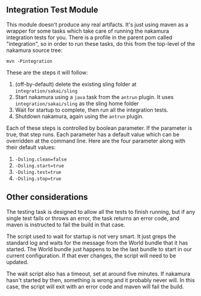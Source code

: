 ## Integration Test Module

This module doesn't produce any real artifacts. It's just using maven as a wrapper for some tasks which take care of running the nakamura integration tests for you. There is a profile in the parent pom called "integration", so in order to run these tasks, do this from the top-level of the nakamura source tree:

    mvn -Pintegration

These are the steps it will follow:

1. (off-by-default) delete the existing sling folder at `integration/sakai/sling`
2. Start nakamura using a `java` task from the `antrun` plugin. It uses `integration/sakai/sling` as the sling home folder
3. Wait for startup to complete, then run all the integration tests.
4. Shutdown nakamura, again using the `antrun` plugin.

Each of these steps is controlled by boolean parameter. If the parameter is true, that step runs. Each parameter has a default value which can be overridden at the command line. Here are the four parameter along with their default values:

1. `-Dsling.clean=false`
2. `-Dsling.start=true`
3. `-Dsling.test=true`
4. `-Dsling.stop=true`

## Other considerations
The testing task is designed to allow all the tests to finish running, but if any single test fails or throws an error, the task returns an error code, and maven is instructed to fail the build in that case.

The script used to wait for startup is not very smart. It just greps the standard log and waits for the message from the World bundle that it has started. The World bundle just happens to be the last bundle to start in our current configuration. If that ever changes, the script will need to be updated.

The wait script also has a timeout, set at around five minutes. If nakamura hasn't started by then, something is wrong and it probably never will. In this case, the script will exit with an error code and maven will fail the build.

